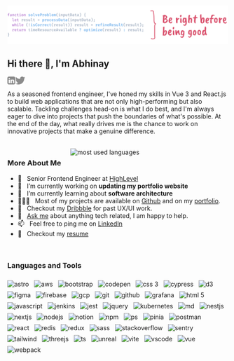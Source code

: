 ![](public/banner.svg)

## Hi there 👋, I'm Abhinay 

<a href='https://www.linkedin.com/in/thisisabhinay/'>
  <img target="_blank" align='left' alt="linkedin" src="https://raw.githubusercontent.com/thisisabhinay/thisisabhinay/master/public/social/linkedin.svg" height='18px'/>
</a>
<a href='https://twitter.com/gamesbyabhinay/'>
  <img target="_blank" align='left' alt="twitter" src="https://raw.githubusercontent.com/thisisabhinay/thisisabhinay/master/public/social/twitter.svg" height='18px'/>
</a>

<br/>

As a seasoned frontend engineer, I've honed my skills in Vue 3 and React.js to build web applications that are not only high-performing but also scalable. Tackling challenges head-on is what I do best, and I'm always eager to dive into projects that push the boundaries of what's possible. At the end of the day, what really drives me is the chance to work on innovative projects that make a genuine difference. 

<br/>

<img align="right" src="https://github-readme-stats.vercel.app/api/top-langs/?username=thisisabhinay&theme=dark&show_icons=false&hide_border=true&layout=compact&hide_title=true&bg_color=00000000" alt="most used languages" width="360px" style="margin-bottom: 8px" />

### More About Me
- 💼 &nbsp; Senior Frontend Engineer at [HighLevel](http://gohighlevel.com/)
- 🔭 &nbsp; I’m currently working on **updating my portfolio website**
- 🌱 &nbsp; I’m currently learning about **software architecture**
- 👨🏻‍💻 &nbsp; Most of my projects are available on [Github](https://github.com/thisisabhinay?tab=repositories) and on my [portfolio](https://www.abhinaythakur.com/portfolio).
- 🎨 &nbsp; Checkout my [Dribbble](https://dribbble.com/thisisabhinay) for past UX/UI work.
- 💬 &nbsp; [Ask me](https://calendly.com/abhinaythakur/30min) about anything tech related, I am happy to help.
- 📫 &nbsp; Feel free to ping me on [LinkedIn](https://www.linkedin.com/in/thisisabhinay/)
- 📝 &nbsp; Checkout my [resume](https://www.abhinaythakur.com/resume.pdf)

<br>

### Languages and Tools
<div>
  <img style="margin: 8px 8px 0 0" src="https://skillicons.dev/icons?i=astro" alt="astro"/>
  <img style="margin: 8px 8px 0 0" src="https://skillicons.dev/icons?i=aws" alt="aws"/>
  <img style="margin: 8px 8px 0 0" src="https://skillicons.dev/icons?i=bootstrap" alt="bootstrap"/>
  <img style="margin: 8px 8px 0 0" src="https://skillicons.dev/icons?i=codepen" alt="codepen"/>
  <img style="margin: 8px 8px 0 0" src="https://skillicons.dev/icons?i=css" alt="css 3"/>
  <img style="margin: 8px 8px 0 0" src="https://skillicons.dev/icons?i=cypress" alt="cypress"/>
  <img style="margin: 8px 8px 0 0" src="https://skillicons.dev/icons?i=d3" alt="d3"/>
  <img style="margin: 8px 8px 0 0" src="https://skillicons.dev/icons?i=figma" alt="figma"/>
  <img style="margin: 8px 8px 0 0" src="https://skillicons.dev/icons?i=firebase" alt="firebase"/>
  <img style="margin: 8px 8px 0 0" src="https://skillicons.dev/icons?i=gcp" alt="gcp"/>
  <img style="margin: 8px 8px 0 0" src="https://skillicons.dev/icons?i=git" alt="git"/>
  <img style="margin: 8px 8px 0 0" src="https://skillicons.dev/icons?i=github" alt="github"/>
  <img style="margin: 8px 8px 0 0" src="https://skillicons.dev/icons?i=grafana" alt="grafana"/>
  <img style="margin: 8px 8px 0 0" src="https://skillicons.dev/icons?i=html" alt="html 5"/>
  <img style="margin: 8px 8px 0 0" src="https://skillicons.dev/icons?i=js" alt="javascript"/>
  <img style="margin: 8px 8px 0 0" src="https://skillicons.dev/icons?i=jenkins" alt="jenkins"/>
  <img style="margin: 8px 8px 0 0" src="https://skillicons.dev/icons?i=jest" alt="jest"/>
  <img style="margin: 8px 8px 0 0" src="https://skillicons.dev/icons?i=jquery" alt="jquery"/>
  <img style="margin: 8px 8px 0 0" src="https://skillicons.dev/icons?i=kubernetes" alt="kubernetes"/>
  <img style="margin: 8px 8px 0 0" src="https://skillicons.dev/icons?i=md" alt="md"/>
  <img style="margin: 8px 8px 0 0" src="https://skillicons.dev/icons?i=nestjs" alt="nestjs"/>
  <img style="margin: 8px 8px 0 0" src="https://skillicons.dev/icons?i=nextjs" alt="nextjs"/>
  <img style="margin: 8px 8px 0 0" src="https://skillicons.dev/icons?i=nodejs" alt="nodejs"/>
  <img style="margin: 8px 8px 0 0" src="https://skillicons.dev/icons?i=notion" alt="notion"/>
  <img style="margin: 8px 8px 0 0" src="https://skillicons.dev/icons?i=npm" alt="npm"/>
  <img style="margin: 8px 8px 0 0" src="https://skillicons.dev/icons?i=ps" alt="ps"/>
  <img style="margin: 8px 8px 0 0" src="https://skillicons.dev/icons?i=pinia" alt="pinia"/>
  <img style="margin: 8px 8px 0 0" src="https://skillicons.dev/icons?i=postman" alt="postman"/>
  <img style="margin: 8px 8px 0 0" src="https://skillicons.dev/icons?i=react" alt="react"/>
  <img style="margin: 8px 8px 0 0" src="https://skillicons.dev/icons?i=redis" alt="redis"/>
  <img style="margin: 8px 8px 0 0" src="https://skillicons.dev/icons?i=redux" alt="redux"/>
  <img style="margin: 8px 8px 0 0" src="https://skillicons.dev/icons?i=sass" alt="sass"/>
  <img style="margin: 8px 8px 0 0" src="https://skillicons.dev/icons?i=stackoverflow" alt="stackoverflow"/>
  <img style="margin: 8px 8px 0 0" src="https://skillicons.dev/icons?i=sentry" alt="sentry"/>
  <img style="margin: 8px 8px 0 0" src="https://skillicons.dev/icons?i=tailwind" alt="tailwind"/>
  <img style="margin: 8px 8px 0 0" src="https://skillicons.dev/icons?i=threejs" alt="threejs"/>
  <img style="margin: 8px 8px 0 0" src="https://skillicons.dev/icons?i=ts" alt="ts"/>
  <img style="margin: 8px 8px 0 0" src="https://skillicons.dev/icons?i=unreal" alt="unreal"/>
  <img style="margin: 8px 8px 0 0" src="https://skillicons.dev/icons?i=vite" alt="vite"/>
  <img style="margin: 8px 8px 0 0" src="https://skillicons.dev/icons?i=vscode" alt="vscode"/>
  <img style="margin: 8px 8px 0 0" src="https://skillicons.dev/icons?i=vue" alt="vue"/>
  <img style="margin: 8px 8px 0 0" src="https://skillicons.dev/icons?i=webpack" alt="webpack"/>
</div>